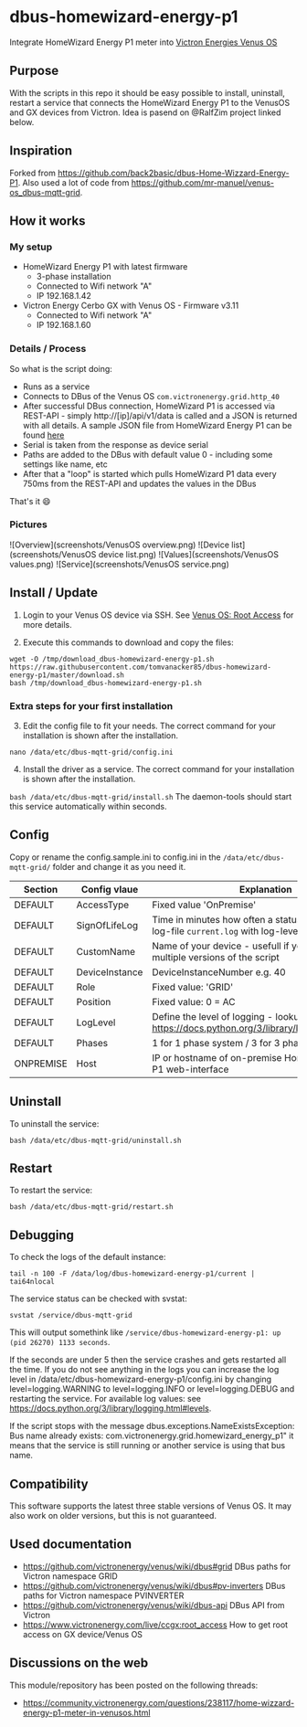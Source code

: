# dbus-homewizard-energy-p1
Integrate HomeWizard Energy P1 meter into [Victron Energies Venus OS](https://github.com/victronenergy/venus)

## Purpose
With the scripts in this repo it should be easy possible to install, uninstall, restart a service that connects the HomeWizard Energy P1 to the VenusOS and GX devices from Victron.
Idea is pasend on @RalfZim project linked below.



## Inspiration
Forked from https://github.com/back2basic/dbus-Home-Wizzard-Energy-P1. Also used a lot of code from https://github.com/mr-manuel/venus-os_dbus-mqtt-grid.

## How it works
### My setup
- HomeWizard Energy P1 with latest firmware 
  - 3-phase installation
  - Connected to Wifi network "A"
  - IP 192.168.1.42
- Victron Energy Cerbo GX with Venus OS - Firmware v3.11
  - Connected to Wifi network "A"
  - IP 192.168.1.60

### Details / Process
So what is the script doing:
- Runs as a service
- Connects to DBus of the Venus OS `com.victronenergy.grid.http_40`
- After successful DBus connection, HomeWizard P1 is accessed via REST-API - simply http://[ip]/api/v1/data is called and a JSON is returned with all details. A sample JSON file from HomeWizard Energy P1 can be found [here](docs/homewizard-energy-p1.json)
- Serial is taken from the response as device serial
- Paths are added to the DBus with default value 0 - including some settings like name, etc
- After that a "loop" is started which pulls HomeWizard P1 data every 750ms from the REST-API and updates the values in the DBus

That's it 😄

### Pictures
![Overview](screenshots/VenusOS overview.png)
![Device list](screenshots/VenusOS device list.png)
![Values](screenshots/VenusOS values.png)
![Service](screenshots/VenusOS service.png)



## Install / Update
1. Login to your Venus OS device via SSH. See [Venus OS: Root Access](https://www.victronenergy.com/live/ccgx:root_access) for more details.

2. Execute this commands to download and copy the files:

```
wget -O /tmp/download_dbus-homewizard-energy-p1.sh https://raw.githubusercontent.com/tomvanacker85/dbus-homewizard-energy-p1/master/download.sh
bash /tmp/download_dbus-homewizard-energy-p1.sh
```

### Extra steps for your first installation
3. Edit the config file to fit your needs. The correct command for your installation is shown after the installation.

```nano /data/etc/dbus-mqtt-grid/config.ini```

4. Install the driver as a service. The correct command for your installation is shown after the installation.

  ```bash /data/etc/dbus-mqtt-grid/install.sh```
The daemon-tools should start this service automatically within seconds.

## Config
Copy or rename the config.sample.ini to config.ini in the ``/data/etc/dbus-mqtt-grid/`` folder and change it as you need it.

| Section  | Config vlaue | Explanation |
| ------------- | ------------- | ------------- |
| DEFAULT  | AccessType | Fixed value 'OnPremise' |
| DEFAULT  | SignOfLifeLog  | Time in minutes how often a status is added to the log-file `current.log` with log-level INFO |
| DEFAULT  | CustomName  | Name of your device - usefull if you want to run multiple versions of the script |
| DEFAULT  | DeviceInstance  | DeviceInstanceNumber e.g. 40 |
| DEFAULT  | Role | Fixed value:  'GRID' |
| DEFAULT  | Position | Fixed value: 0 = AC|
| DEFAULT  | LogLevel  | Define the level of logging - lookup: https://docs.python.org/3/library/logging.html#levels |
| DEFAULT  | Phases  | 1 for 1 phase system / 3 for 3 phase system |
| ONPREMISE  | Host | IP or hostname of on-premise HomeWizard Energy P1 web-interface |

## Uninstall
To uninstall the service:

```bash /data/etc/dbus-mqtt-grid/uninstall.sh```

## Restart
To restart the service:

```bash /data/etc/dbus-mqtt-grid/restart.sh```

## Debugging
To check the logs of the default instance:
```
tail -n 100 -F /data/log/dbus-homewizard-energy-p1/current | tai64nlocal
```

The service status can be checked with svstat: 

```svstat /service/dbus-mqtt-grid```

This will output somethink like ``/service/dbus-homewizard-energy-p1: up (pid 26270) 1133 seconds``.

If the seconds are under 5 then the service crashes and gets restarted all the time. If you do not see anything in the logs you can increase the log level in /data/etc/dbus-homewizard-energy-p1/config.ini by changing level=logging.WARNING to level=logging.INFO or level=logging.DEBUG and restarting the service. For available log values: see https://docs.python.org/3/library/logging.html#levels.

If the script stops with the message dbus.exceptions.NameExistsException: Bus name already exists: com.victronenergy.grid.homewizard_energy_p1" it means that the service is still running or another service is using that bus name.

## Compatibility
This software supports the latest three stable versions of Venus OS. It may also work on older versions, but this is not guaranteed.


## Used documentation
- https://github.com/victronenergy/venus/wiki/dbus#grid   DBus paths for Victron namespace GRID
- https://github.com/victronenergy/venus/wiki/dbus#pv-inverters   DBus paths for Victron namespace PVINVERTER
- https://github.com/victronenergy/venus/wiki/dbus-api   DBus API from Victron
- https://www.victronenergy.com/live/ccgx:root_access   How to get root access on GX device/Venus OS

## Discussions on the web
This module/repository has been posted on the following threads:
- https://community.victronenergy.com/questions/238117/home-wizzard-energy-p1-meter-in-venusos.html
